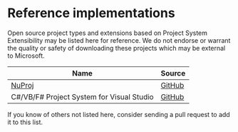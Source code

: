 # Reference implementations

Open source project types and extensions based on Project System Extensibility
may be listed here for reference. We do not endorse or warrant the quality or
safety of downloading these projects which may be external to Microsoft.

| Name | Source |
| ---- | ------ |
| [NuProj](http://nuproj.net/) | [GitHub](https://github.com/nuproj/nuproj)
| C#/VB/F# Project System for Visual Studio | [GitHub](https://github.com/dotnet/project-system)

If you know of others not listed here, consider sending a pull request to add
it to this list.
